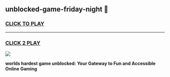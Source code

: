 
## unblocked-game-friday-night 👋
<h3>
<a href="https://premium.freeplayer.one?title=unblocked-game-friday-night&ref=14F">CLICK TO PLAY</a></h3>
<hr>

<h3>
<a href="https://premium.freeplayer.one?title=unblocked-game-friday-night&ref=14F">CLICK 2 PLAY</a>
  
</h3>

<a href="https://premium.freeplayer.one?title=unblocked-game-friday-night&ref=12F/"><img src="https://clearcache.store/games.png"></a>


**worlds hardest game unblocked: Your Gateway to Fun and Accessible Online Gaming**

